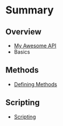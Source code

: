 # Summary

## Overview

* [My Awesome API](README.md)
* Basics

## Methods

* [Defining Methods](methods.md)

## Scripting

* [Scripting](scripting.md)



